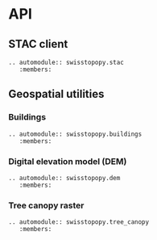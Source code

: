 # API

## STAC client

```{eval-rst}
.. automodule:: swisstopopy.stac
   :members:
```

## Geospatial utilities

### Buildings

```{eval-rst}
.. automodule:: swisstopopy.buildings
   :members:
```

### Digital elevation model (DEM)

```{eval-rst}
.. automodule:: swisstopopy.dem
   :members:
```

### Tree canopy raster

```{eval-rst}
.. automodule:: swisstopopy.tree_canopy
   :members:
```
